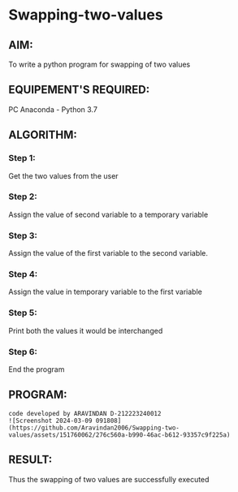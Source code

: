# Swapping-two-values
## AIM:
To write a python program for swapping of two values
## EQUIPEMENT'S REQUIRED: 
PC
Anaconda - Python 3.7
## ALGORITHM: 
### Step 1:
Get the two values from the user
### Step 2: 
Assign the value of second variable to a temporary variable 
### Step 3: 
Assign the value of the first variable to the second variable.
### Step 4:  
Assign the value in temporary variable to the first variable
### Step 5: 
Print both the values it would be interchanged
### Step 6: 
End the program
## PROGRAM:
```
code developed by ARAVINDAN D-212223240012
![Screenshot 2024-03-09 091808](https://github.com/Aravindan2006/Swapping-two-values/assets/151760062/276c560a-b990-46ac-b612-93357c9f225a)

```



## RESULT:
Thus the swapping of two values are successfully executed



